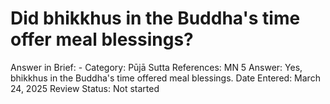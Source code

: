 # Did bhikkhus in the Buddha's time offer meal blessings?

Answer in Brief: -
 Category: Pūjā
Sutta References: MN 5
Answer: Yes, bhikkhus in the Buddha's time offered meal blessings.
Date Entered: March 24, 2025
Review Status: Not started